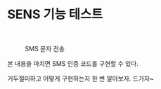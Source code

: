 # SENS 기능 테스트

<figure><img src="../../../../.gitbook/assets/스크린샷 2023-07-21 오전 11.32.01.png" alt="" width="375"><figcaption><p>SMS 문자 전송</p></figcaption></figure>

본 내용을 마치면 SMS 인증 코드를 구현할 수 있다.

거두절미하고 어떻게 구현하는지 한 번 알아보자. 드가자\~

>
>

